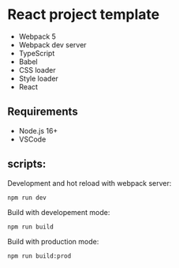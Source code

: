 # React project template

* Webpack 5
* Webpack dev server
* TypeScript
* Babel
* CSS loader
* Style loader
* React

## Requirements

* Node.js 16+
* VSCode

## scripts:

Development and hot reload with webpack server:

```
npm run dev
```

Build with developement mode:

```
npm run build
```

Build with production mode:

```
npm run build:prod
```